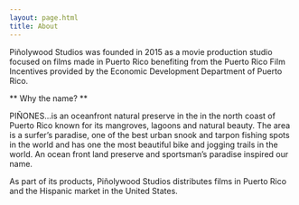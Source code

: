 ```yaml
---
layout: page.html
title: About
---
```


Piñolywood Studios was founded in 2015 as a movie production studio focused on films made in Puerto Rico benefiting from the Puerto Rico Film Incentives provided by the Economic Development Department of Puerto Rico.

** Why the name? **

PIÑONES...is an oceanfront natural preserve in the in the north coast of Puerto Rico known for its mangroves, lagoons and natural beauty.  The area is a surfer’s paradise, one of the best urban snook and tarpon fishing spots in the world and has one the most beautiful bike and jogging trails in the world. An ocean front land preserve and sportsman’s paradise inspired our name.

As part of its products, Piñolywood Studios distributes films in Puerto Rico and the Hispanic market in the United States.
